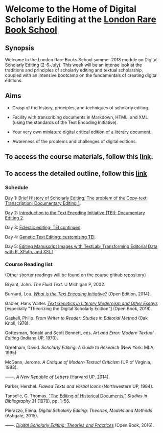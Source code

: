# Welcome to the Home of Digital Scholarly Editing at the [London Rare Book School](https://www.ies.sas.ac.uk/study-training/study-weeks/london-rare-books-school)

## Synopsis

Welcome to the London Rare Books School summer 2018 module on Digital Scholarly Editing (2-6 July). This week will be an intense look at the traditions and principles of scholarly editing and textual scholarship, coupled with an intensive bootcamp on the fundamentals of creating digital editions.

## Aims

* Grasp of the history, principles, and techniques of scholarly editing.

* Facility with transcribing documents in Markdown, HTML, and XML (using the standards of the Text Encoding Initiative).

* Your very own miniature digital critical edition of a literary document.

* Awareness of the problems and challenges of digital editions.

## To access the course materials, follow this [link](https://github.com/cmohge1/lrbs/tree/master/scholarly-editing/).

## To access the detailed outline, follow this [link](course_outline.md)

### Schedule

Day 1: [Brief History of Scholarly Editing; The problem of the Copy-text; Transcription; Documentary Editing 1](/scholarly-editing/Day1/day_1_plan.md).

Day 2: [Introduction to the Text Encoding Initiative (TEI); Documentary Editing 2](/scholarly-editing/Day2/day_2-plan.md).

Day 3: [Eclectic editing; TEI continued](/scholarly-editing/Day3/day_3-plan.md).

Day 4: [Genetic Text Editing; customising TEI](/scholarly-editing/Day4/day_4-plan.md).

Day 5: [Editing Manuscript Images with TextLab; Transforming Editorial Data with R, XPath, and XSLT](/scholarly-editing/Day5/day_5-plan.md).

### Course Reading list

(Other shorter readings will be found on the course github repository)

Bryant, John. *The Fluid Text*. U Michigan P, 2002.

Burnard, Lou. [*What is the Text Encoding Initiative?*](http://books.openedition.org/oep/426?lang=en) (Open Edition, 2014).

Gabler, Hans Walter. [*Text Genetics in Literary Modernism and Other Essays*](https://www.openbookpublishers.com/product/629/14d4ad5e8b306c35282ca91fe0ba69c4) [especially "Theorizing the Digital Scholarly Edition"] (Open Book, 2018).

Gaskell, Philip. *From Writer to Reader: Studies in Editorial Method* (Oak Knoll, 1978).

Gottesman, Ronald and Scott Bennett, eds. *Art and Error: Modern Textual Editing* (Indiana UP, 1970).

Greetham, David. *Scholarly Editing: A Guide to Research* (New York: MLA, 1995)

McGann, Jerome. *A Critique of Modern Textual Criticism* (UP of Virginia, 1983).

––––. *A New Republic of Letters* (Harvard UP, 2014).

Parker, Hershel. *Flawed Texts and Verbal Icons* (Northwestern UP, 1984).

Tanselle, G. Thomas. ["The Editing of Historical Documents,"](https://www.jstor.org/stable/40371673?seq=1#page_scan_tab_contents) *Studies in Bibliography* 31 (1978), pp. 1–56.

Pierazzo, Elena. *Digital Scholarly Editing: Theories, Models and Methods* (Ashgate, 2015).

––––. [*Digital Scholarly Editing: Theories and Practices*](https://www.openbookpublishers.com/product/483/r) (Open Book, 2016).
